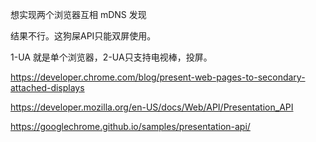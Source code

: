 想实现两个浏览器互相 mDNS 发现

结果不行。这狗屎API只能双屏使用。

1-UA 就是单个浏览器，2-UA只支持电视棒，投屏。

https://developer.chrome.com/blog/present-web-pages-to-secondary-attached-displays

https://developer.mozilla.org/en-US/docs/Web/API/Presentation_API

https://googlechrome.github.io/samples/presentation-api/
